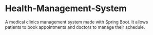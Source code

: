 # Health-Management-System
A medical clinics management system made with Spring Boot. It allows patients to book appointments and doctors to manage their schedule.
